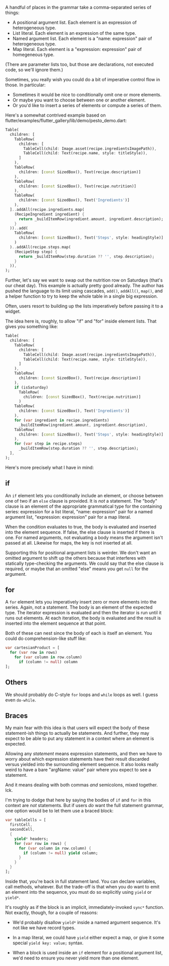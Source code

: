 A handful of places in the grammar take a comma-separated series of things:

- A positional argument list. Each element is an expression of heterogeneous
  type.
- List literal. Each element is an expression of the same type.
- Named argument list. Each element is a "name: expression" pair of
  heterogeneous type.
- Map literal. Each element is a "expression: expression" pair of homegeneous
  type.

(There are parameter lists too, but those are declarations, not executed code,
so we'll ignore them.)

Sometimes, you really wish you could do a bit of imperative control flow in
those. In particular:

- Sometimes it would be nice to conditionally omit one or more elements.
- Or maybe you want to choose between one or another element.
- Or you'd like to insert a series of elements or compute a series of them.

Here's a somewhat contrived example based on
flutter/examples/flutter_gallery/lib/demo/pesto_demo.dart:

```dart
Table(
  children: [
    TableRow(
      children: [
        TableCell(child: Image.asset(recipe.ingredientsImagePath)),
        TableCell(child: Text(recipe.name, style: titleStyle)),
      ]
    ),
    TableRow(
      children: [const SizedBox(), Text(recipe.description)]
    ),
    TableRow(
      children: [const SizedBox(), Text(recipe.nutrition)]
    ),
    TableRow(
      children: [const SizedBox(), Text('Ingredients')]
    ),
  ]..addAll(recipe.ingredients.map(
    (RecipeIngredient ingredient) {
      return _buildItemRow(ingredient.amount, ingredient.description);
    }
  ))..add(
    TableRow(
      children: [const SizedBox(), Text('Steps', style: headingStyle)]
    )
  )..addAll(recipe.steps.map(
    (RecipeStep step) {
      return _buildItemRow(step.duration ?? '', step.description);
    }
  )),
);
```

Further, let's say we want to swap out the nutrition row on Saturdays (that's
our cheat day). This example is actually pretty good already. The author has
pushed the language to its limit using cascades, `add()`, `addAll()`, `map()`,
and a helper function to try to keep the whole table in a single big expression.

Often, users resort to building up the lists imperatively before passing it to a
widget.

The idea here is, roughly, to allow "if" and "for" inside element lists. That
gives you something like:

```dart
Table(
  children: [
    TableRow(
      children: [
        TableCell(child: Image.asset(recipe.ingredientsImagePath)),
        TableCell(child: Text(recipe.name, style: titleStyle)),
      ]
    ),
    TableRow(
      children: [const SizedBox(), Text(recipe.description)]
    ),
    if (isSaturday)
      TableRow(
        children: [const SizedBox(), Text(recipe.nutrition)]
      )
    TableRow(
      children: [const SizedBox(), Text('Ingredients')]
    ),
    for (var ingredient in recipe.ingredients)
      _buildItemRow(ingredient.amount, ingredient.description),
    TableRow(
      children: [const SizedBox(), Text('Steps', style: headingStyle)]
    ),
    for (var step in recipe.steps)
      _buildItemRow(step.duration ?? '', step.description);
  ],
);
```

Here's more precisely what I have in mind:

## if

An `if` element lets you conditionally include an element, or choose between one
of two if an `else` clause is provided. It is *not* a statement. The "body"
clause is an element of the appropriate grammatical type for the containing
series: expression for a list literal, "name: expression" pair for a named
argument list, "expression: expression" pair for a map literal.

When the condition evaluates to true, the body is evaluated and inserted into
the element sequence. If false, the else clause is inserted if there is one. For
named arguments, not evaluating a body means the argument isn't passed at all.
Likewise for maps, the key is not inserted at all.

Supporting this for positional argument lists is weirder. We don't want an
omitted argument to shift up the others because that interferes with statically
type-checking the arguments. We could say that the else clause is required, or
maybe that an omitted "else" means you get `null` for the argument.

## for

A `for` element lets you imperatively insert zero or more elements into the
series. Again, not a statement. The body is an element of the expected type. The
iterator expression is evaluated and then the iterator is run until it runs out
elements. At each iteration, the body is evaluated and the result is inserted
into the element sequence at that point.

Both of these can nest since the body of each is itself an element. You could do
comprehension-like stuff like:

```dart
var cartesianProduct = [
  for (var row in rows)
    for (var column in row.column)
      if (column != null) column
];
```

## Others

We should probably do C-style `for` loops and `while` loops as well. I guess
even `do-while`.

## Braces

My main fear with this idea is that users will expect the body of these
statement-ish things to actually be statements. And further, they may expect to
be able to put any statement in a context where an element is expected.

Allowing any *statement* means expression statements, and then we have to worry
about which expression statements have their result discarded versus yielded
into the surrounding element sequence. It also looks really weird to have a bare
"argName: value" pair where you expect to see a statement.

And it means dealing with both commas *and* semicolons, mixed together. Ick.

I'm trying to dodge that here by saying the bodies of `if` and `for` in this
context are *not* statements. But if users *do* want the full statement grammar,
one option would be to let them use a braced block:

```dart
var tableCells = [
  firstCell,
  secondCell,
  {
    yield* headers;
    for (var row in rows) {
      for (var column in row.column) {
        if (column != null) yield column;
      }
    }
  }
];
```

Inside that, you're back in full statement land. You can declare variables, call
methods, whatever. But the trade-off is that when you do want to emit an element
into the sequence, you must do so explicitly using `yield` or `yield*`.

It's roughly as if the block is an implicit, immediately-invoked `sync*`
function. Not exactly, though, for a couple of reasons:

- We'd probably disallow `yield*` inside a named argument sequence. It's not
  like we have record types.

- In a map literal, we could have `yield` either expect a map, or give it some
  special `yield key: value;` syntax.

- When a block is used inside an `if` element for a positional argument list,
  we'd need to ensure you never yield more than one element.
